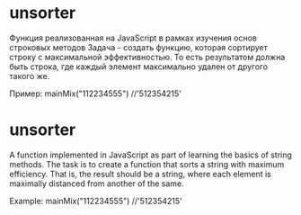 # unsorter
Функция реализованная на JavaScript в рамках изучения основ строковых методов
Задача - создать функцию, которая сортирует строку с максимальной эффективностью. То есть результатом должна быть строка, где каждый элемент максимально удален от другого такого же.

Пример: mainMix("112234555") //'512354215'

# unsorter
A function implemented in JavaScript as part of learning the basics of string methods.
The task is to create a function that sorts a string with maximum efficiency. That is, the result should be a string, where each element is maximally distanced from another of the same.

Example: mainMix("112234555") //'512354215'
